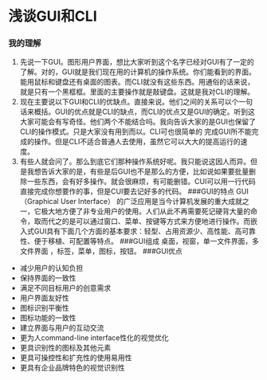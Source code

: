 # 浅谈GUI和CLI
### 我的理解
1.  先说一下GUI。图形用户界面，想比大家听到这个名字已经对GUI有了一定的了解。对的，GUI就是我们现在用的计算机的操作系统。你们能看到的界面。能用鼠标和键盘还有桌面的图表。而CLI就没有这些东西。用通俗的话来说，就是只有一个黑框框。里面的主要操作就是敲键盘。这就是我对CLI的理解。
2. 现在主要说以下GUI和CLI的优缺点。直接来说。他们之间的关系可以个一句话来概括。GUI的优点就是CLI的缺点，而CLI的优点又是GUI的确定。听到这大家可能会有写奇怪。他们两个不能结合吗。我向告诉大家的是GUI也保留了CLI的操作模式。只是大家没有用到而以。CLI可也很简单的 完成GUI所不能完成的操作。但是CLI不适合普通人去使用，虽然它可以大大的提高运行的速度。
3. 有些人就会问了。那么到底它们那种操作系统好呢。我只能说这因人而异。但是我想告诉大家的是，有些是后GUI也不是那么的方便，比如说如果要批量删除一些东西，会有好多操作。就会很麻烦，有可能删错。CUI可以用一行代码直接完成你想要作的事，但是CUI要去记好多的代码。
###GUI的特点
GUI（Graphical User Interface）   的广泛应用是当今计算机发展的重大成就之一，它极大地方便了非专业用户的使用。人们从此不再需要死记硬背大量的命令，取而代之的是可以通过窗口、菜单、按键等方式来方便地进行操作。而嵌入式GUI具有下面几个方面的基本要求：轻型、占用资源少、高性能、高可靠性、便于移植、可配置等特点。
###GUI组成
桌面，视窗，单一文件界面，多文件界面 ，标签，菜单，图标，按钮。
###GUI优点
* 减少用户的认知负担
* 保持界面的一致性
* 满足不同目标用户的创意需求
* 用户界面友好性
* 图标识别平衡性
* 图标功能的一致性
* 建立界面与用户的互动交流
* 更为人command-line interface性化的视觉优化
* 更具识别性的图标及其他元素
* 更具可操控性和扩充性的使用易用性
* 更具有企业品牌特色的视觉识别性
